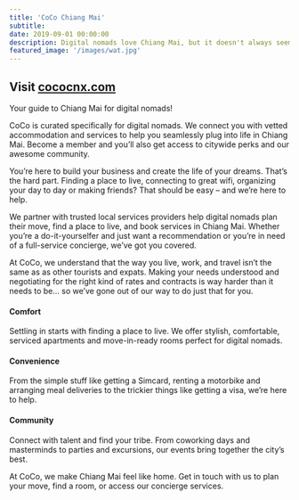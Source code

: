 ```yaml
---
title: 'CoCo Chiang Mai'
subtitle:
date: 2019-09-01 00:00:00
description: Digital nomads love Chiang Mai, but it doesn't always seem like the city loves them back. CoCo is a community resource and referral service connecting digital nomads with accommodation, services and all the things they need to live, work and play in Chiang Mai.
featured_image: '/images/wat.jpg'
---
```


## Visit [cococnx.com](http://cococnx.com)

Your guide to Chiang Mai for digital nomads!

CoCo is curated specifically for digital nomads. We connect you with vetted accommodation and services to help you seamlessly plug into life in Chiang Mai. Become a member and you’ll also get access to citywide perks and our awesome community.

You’re here to build your business and create the life of your dreams. That’s the hard part. Finding a place to live, connecting to great wifi, organizing your day to day or making friends? That should be easy – and we’re here to help.

We partner with trusted local services providers help digital nomads plan their move, find a place to live, and book services in Chiang Mai. Whether you’re a do-it-yourselfer and just want a recommendation or you’re in need of a full-service concierge, we’ve got you covered.

At CoCo, we understand that the way you live, work, and travel isn’t the same as as other tourists and expats. Making your needs understood and negotiating for the right kind of rates and contracts is way harder than it needs to be… so we’ve gone out of our way to do just that for you.

#### Comfort
Settling in starts with finding a place to live. We offer stylish, comfortable, serviced apartments and move-in-ready rooms perfect for digital nomads.

#### Convenience
From the simple stuff like getting a Simcard, renting a motorbike and arranging meal deliveries to the trickier things like getting a visa, we’re here to help.

#### Community
Connect with talent and find your tribe. From coworking days and masterminds to parties and excursions, our events bring together the city’s best.


At CoCo, we make Chiang Mai feel like home. Get in touch with us to plan your move, find a room, or access our concierge services.
